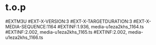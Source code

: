 # t.o.p
#EXTM3U
#EXT-X-VERSION:3
#EXT-X-TARGETDURATION:3
#EXT-X-MEDIA-SEQUENCE:1164
#EXTINF:1.936,
media-u1eza2khs_1164.ts
#EXTINF:2.002,
media-u1eza2khs_1165.ts
#EXTINF:2.002,
media-u1eza2khs_1166.ts
